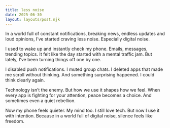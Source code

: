 ```yaml
---
title: less noise
date: 2025-06-30
layout: layouts/post.njk
---
```


In a world full of constant notifications, breaking news, endless updates and loud opinions, I’ve started craving less noise. Especially digital noise.

I used to wake up and instantly check my phone. Emails, messages, trending topics. It felt like the day started with a mental traffic jam. But lately, I’ve been turning things off one by one.

I disabled push notifications. I muted group chats. I deleted apps that made me scroll without thinking. And something surprising happened. I could think clearly again.

Technology isn’t the enemy. But how we use it shapes how we feel. When every app is fighting for your attention, peace becomes a choice. And sometimes even a quiet rebellion.

Now my phone feels quieter. My mind too. I still love tech. But now I use it with intention. Because in a world full of digital noise, silence feels like freedom.
